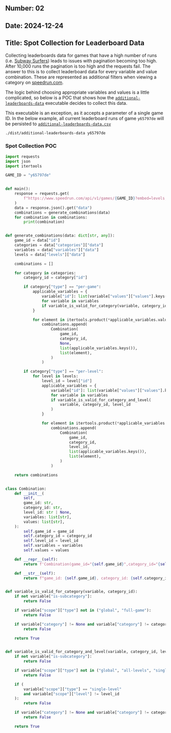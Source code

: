 ## Number: 02
## Date: 2024-12-24
## Title: Spot Collection for Leaderboard Data

Collecting leaderboards data for games that have a high number of runs 
(i.e. [Subway Surfers](www.speedrun.com/subsurf)) leads to issues with pagination 
becoming too high. After 10,000 runs the pagination is too high and the requests 
fail. The answer to this is to collect leaderboard data for every variable and 
value combination. These are represented as additional filters when viewing a category 
on [speedrun.com](www.speedrun.com). 

The logic behind choosing appropriate variables and values is a little complicated, 
so below is a POC that shows how the [`additional-leaderboards-data`](../cmd/additional-leaderboards-data/main.go) 
executable decides to collect this data.

This executable is an exception, as it accepts a parameter of a single game ID.
In the below example, all current leaderboard runs of game `y65797de` will be persisted 
to [`additional-leaderboards-data.csv`](../data/v1/additional-leaderboards-data.csv)

```bash
./dist/additional-leaderboards-data y65797de
```

### Spot Collection POC

```python
import requests
import json
import itertools

GAME_ID = "y65797de"


def main():
    response = requests.get(
        f"https://www.speedrun.com/api/v1/games/{GAME_ID}?embed=levels,categories,variables"
    )
    data = response.json().get("data")
    combinations = generate_combinations(data)
    for combination in combinations:
        print(combination)


def generate_combinations(data: dict[str, any]):
    game_id = data["id"]
    categories = data["categories"]["data"]
    variables = data["variables"]["data"]
    levels = data["levels"]["data"]

    combinations = []

    for category in categories:
        category_id = category["id"]

        if category["type"] == "per-game":
            applicable_variables = {
                variable["id"]: list(variable["values"]["values"].keys())
                for variable in variables
                if variable_is_valid_for_category(variable, category_id)
            }

            for element in itertools.product(*applicable_variables.values()):
                combinations.append(
                    Combination(
                        game_id,
                        category_id,
                        None,
                        list(applicable_variables.keys()),
                        list(element),
                    )
                )

        if category["type"] == "per-level":
            for level in levels:
                level_id = level["id"]
                applicable_variables = {
                    variable["id"]: list(variable["values"]["values"].keys())
                    for variable in variables
                    if variable_is_valid_for_category_and_level(
                        variable, category_id, level_id
                    )
                }

                for element in itertools.product(*applicable_variables.values()):
                    combinations.append(
                        Combination(
                            game_id,
                            category_id,
                            level_id,
                            list(applicable_variables.keys()),
                            list(element),
                        )
                    )

    return combinations


class Combination:
    def __init__(
        self,
        game_id: str,
        category_id: str,
        level_id: str | None,
        variables: list[str],
        values: list[str],
    ):
        self.game_id = game_id
        self.category_id = category_id
        self.level_id = level_id
        self.variables = variables
        self.values = values

    def __repr__(self):
        return f'Combination(game_id="{self.game_id}",category_id="{self.category_id}",level_id="{self.level_id}",variables="{self.variables}",values="{self.values}")'

    def __str__(self):
        return f"game_id: {self.game_id}, category_id: {self.category_id}, level_id: {self.level_id}, variables: {self.variables}, values: {self.values}"


def variable_is_valid_for_category(variable, category_id):
    if not variable["is-subcategory"]:
        return False

    if variable["scope"]["type"] not in ("global", "full-game"):
        return False

    if variable["category"] != None and variable["category"] != category_id:
        return False

    return True


def variable_is_valid_for_category_and_level(variable, category_id, level_id):
    if not variable["is-subcategory"]:
        return False

    if variable["scope"]["type"] not in ("global", "all-levels", "single-level"):
        return False

    if (
        variable["scope"]["type"] == "single-level"
        and variable["scope"]["level"] != level_id
    ):
        return False

    if variable["category"] != None and variable["category"] != category_id:
        return False

    return True
```